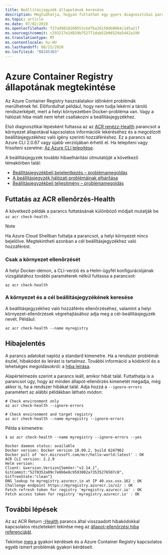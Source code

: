```yaml
---
title: Beállításjegyzék állapotának keresése
description: Megtudhatja, hogyan futtathat egy gyors diagnosztikai parancsot az Azure Container Registry használata során felmerülő gyakori problémák azonosításához, beleértve a helyi Docker-konfigurációt és a beállításjegyzékhez való kapcsolódást.
ms.topic: article
ms.date: 07/02/2019
ms.openlocfilehash: f27a99818260553cbd7ba26158db0064c145a21f
ms.sourcegitcommit: c293217e2d829b752771dab52b96529a5442a190
ms.translationtype: MT
ms.contentlocale: hu-HU
ms.lasthandoff: 08/15/2020
ms.locfileid: "88245383"
---
```

# <a name="check-the-health-of-an-azure-container-registry"></a>Azure Container Registry állapotának megtekintése

Az Azure Container Registry használatakor időnként problémák merülhetnek fel. Előfordulhat például, hogy nem tudja lekérni a tároló rendszerképét, mert a helyi környezetben Docker-probléma van. Vagy a hálózati hiba miatt nem lehet csatlakozni a beállításjegyzékhez. 

Első diagnosztikai lépésként futtassa az az [ACR renézz-Health][az-acr-check-health] parancsot a környezet állapotával kapcsolatos információk lekéréséhez és a megcélzott beállításjegyzékhez való igény szerinti hozzáféréshez. Ez a parancs az Azure CLI 2.0.67 vagy újabb verziójában érhető el. Ha telepíteni vagy frissíteni szeretne: [Az Azure CLI telepítése][azure-cli].

A beállításjegyzék további hibaelhárítási útmutatóját a következő témakörben talál:
* [Beállításjegyzékbeli bejelentkezés – problémamegoldás](container-registry-troubleshoot-login.md)
* [A beállításjegyzék hálózati problémáinak elhárítása](container-registry-troubleshoot-access.md)
* [Beállításjegyzékbeli teljesítmény – problémamegoldás](container-registry-troubleshoot-performance.md)

## <a name="run-az-acr-check-health"></a>Futtatás az ACR ellenõrzés-Health

A következő példák a parancs futtatásának különböző módjait mutatják be `az acr check-health` .

> [!NOTE]
> Ha Azure Cloud Shellban futtatja a parancsot, a helyi környezet nincs bejelölve. Megtekintheti azonban a cél beállításjegyzékhez való hozzáférést.

### <a name="check-the-environment-only"></a>Csak a környezet ellenőrzését

A helyi Docker-démon, a CLI-verzió és a Helm-ügyfél konfigurációjának vizsgálatához további paraméterek nélkül futtassa a parancsot:

```azurecli
az acr check-health
```

### <a name="check-the-environment-and-a-target-registry"></a>A környezet és a cél beállításjegyzékének keresése

A beállításjegyzékhez való hozzáférés ellenőrzéséhez, valamint a helyi környezet-ellenőrzések végrehajtásához adja meg a cél-beállításjegyzék nevét. Például:

```azurecli
az acr check-health --name myregistry
```

## <a name="error-reporting"></a>Hibajelentés

A parancs adatokat naplóz a standard kimenetre. Ha a rendszer problémát észlel, hibakódot és leírást is tartalmaz. További információ a kódokról és a lehetséges megoldásokról: a [hiba leírása](container-registry-health-error-reference.md).

Alapértelmezés szerint a parancs leáll, amikor hibát talál. Futtathatja is a parancsot úgy, hogy az minden állapot-ellenőrzés kimenetét megadja, még akkor is, ha a rendszer hibákat talál. Adja hozzá a `--ignore-errors` paramétert az alábbi példákban látható módon:

```azurecli
# Check environment only
az acr check-health --ignore-errors

# Check environment and target registry
az acr check-health --name myregistry --ignore-errors
```      

Példa a kimenetre:

```console
$ az acr check-health --name myregistry --ignore-errors --yes

Docker daemon status: available
Docker version: Docker version 18.09.2, build 6247962
Docker pull of 'mcr.microsoft.com/mcr/hello-world:latest' : OK
ACR CLI version: 2.2.9
Helm version:
Client: &version.Version{SemVer:"v2.14.1", GitCommit:"5270352a09c7e8b6e8c9593002a73535276507c0", GitTreeState:"clean"}
DNS lookup to myregistry.azurecr.io at IP 40.xxx.xxx.162 : OK
Challenge endpoint https://myregistry.azurecr.io/v2/ : OK
Fetch refresh token for registry 'myregistry.azurecr.io' : OK
Fetch access token for registry 'myregistry.azurecr.io' : OK
```  



## <a name="next-steps"></a>További lépések

Az az ACR Return [-Health][az-acr-check-health] parancs által visszaadott hibakódokkal kapcsolatos részletekért tekintse meg az [állapot-ellenőrzési hiba referenciáját](container-registry-health-error-reference.md).

Tekintse [meg a](container-registry-faq.md) gyakori kérdések és a Azure Container Registry kapcsolatos egyéb ismert problémák gyakori kérdéseit.





<!-- LINKS - internal -->
[azure-cli]: /cli/azure/install-azure-cli
[az-acr-check-health]: /cli/azure/acr#az-acr-check-health

